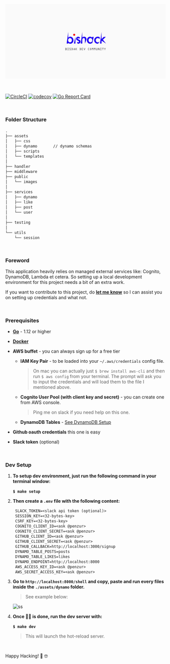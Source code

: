 ![bishack](./banner.jpg)

&nbsp;

[![CircleCI](https://circleci.com/gh/bis-hack/bishack.dev.svg?style=svg)](https://circleci.com/gh/bis-hack/bishack.dev)
[![codecov](https://codecov.io/gh/bis-hack/bishack.dev/branch/master/graph/badge.svg)](https://codecov.io/gh/bis-hack/bishack.dev)
[![Go Report Card](https://goreportcard.com/badge/github.com/bis-hack/bishack.dev)](https://goreportcard.com/report/github.com/bis-hack/bishack.dev)

&nbsp;

### Folder Structure
	.
	├── assets
	│   ├── css
	│   ├── dynamo       // dynamo schemas
	│   ├── scripts
	│   └── templates
	│
	├── handler
	├── middleware
	├── public
	│   └── images
	│
	├── services
	│   ├── dynamo
	│   ├── like
	│   ├── post
	│   └── user
	│
	├── testing
	│
	└── utils
	    └── session
&nbsp;


### Foreword

This application heavily relies on managed external services like: Cognito, DynamoDB, Lambda et cetera. So setting up a local development environment for this project needs a bit of an extra work.

If you want to contribute to this project, do **[let me know](https://github.com/penzur)** so I can assist you on setting up credentials and what not.

&nbsp;

### Prerequisites


- [**Go**](https://golang.org) - 1.12 or higher

- [**Docker**](https://docker.io)

- **AWS buffet** - you can always sign up for a free tier

	- **IAM Key Pair** - to be loaded into your `~/.aws/credentials` config file.

		> On mac you can actually just `$ brew install aws-cli` and then run `$ aws config` from your terminal. The prompt will ask you to input the credentials and will load them to the file I mentioned above.

	- **Cognito User Pool (with client key and secret)** - you can create one from AWS console.

		> Ping me on slack if you need help on this one.

	- **DynamoDB Tables** - [See DynamoDB Setup](#dynamodb-setup-local)


- **Github oauth credentials** this one is easy
- **Slack token** (optional)

&nbsp;

### Dev Setup


1. **To setup dev environment, just run the following command in your terminal window:**

	**`$ make setup`**


2. **Then create a `.env` file with the following content:**

		SLACK_TOKEN=<slack api token (optional)>
		SESSION_KEY=<32-bytes-key>
		CSRF_KEY=<32-bytes-key>
		COGNITO_CLIENT_ID=<ask @penzur>
		COGNITO_CLIENT_SECRET=<ask @penzur>
		GITHUB_CLIENT_ID=<ask @penzur>
		GITHUB_CLIENT_SECRET=<ask @penzur>
		GITHUB_CALLBACK=http://localhost:3000/signup
		DYNAMO_TABLE_POSTS=posts
		DYNAMO_TABLE_LIKES=likes
		DYNAMO_ENDPOINT=http://localhost:8000
		AWS_ACCESS_KEY_ID=<ask @penzur>
		AWS_SECRET_ACCESS_KEY=<ask @penzur>


3. **Go to `http://localhost:8000/shell` and copy, paste and run every files inside the `./assets/dynamo` folder.**

	> See example below:

	![ss](https://s3.bishack.dev/misc/dynamo.gif)



4. **Once ☝🏼 is done, run the dev server with:**

	**`$ make dev`**

	> This will launch the hot-reload server.

&nbsp;


Happy Hacking! 🖖 🤓

&nbsp;


